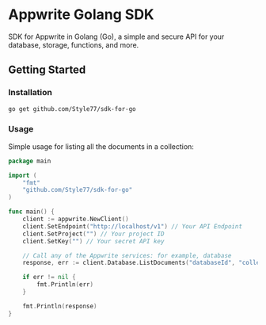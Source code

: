 # Appwrite Golang SDK
SDK for Appwrite in Golang (Go), a simple and secure API for your database, storage, functions, and more.

## Getting Started

### Installation

```bash
go get github.com/Style77/sdk-for-go
```

### Usage

Simple usage for listing all the documents in a collection:
```go
package main

import (
    "fmt"
    "github.com/Style77/sdk-for-go"
)

func main() {
    client := appwrite.NewClient()
    client.SetEndpoint("http://localhost/v1") // Your API Endpoint
    client.SetProject("") // Your project ID
    client.SetKey("") // Your secret API key

    // Call any of the Appwrite services: for example, database
    response, err := client.Database.ListDocuments("databaseId", "collectionId", nil) // List all the documents in the collection

    if err != nil {
        fmt.Println(err)
    }

    fmt.Println(response)
}
```